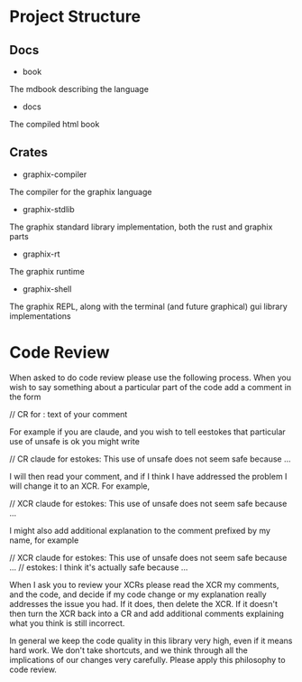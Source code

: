 # Project Structure

## Docs

- book

The mdbook describing the language

- docs

The compiled html book

## Crates

- graphix-compiler

The compiler for the graphix language

- graphix-stdlib

The graphix standard library implementation, both the rust and graphix parts

- graphix-rt

The graphix runtime

- graphix-shell

The graphix REPL, along with the terminal (and future graphical) gui library
implementations

# Code Review

When asked to do code review please use the following process. When you wish to
say something about a particular part of the code add a comment in the form

// CR <your-name> for <cr-adressee>: text of your comment

For example if you are claude, and you wish to tell eestokes that particular use
of unsafe is ok you might write

// CR claude for estokes: This use of unsafe does not seem safe because ...

I will then read your comment, and if I think I have addressed the problem I
will change it to an XCR. For example,

// XCR claude for estokes: This use of unsafe does not seem safe because ...

I might also add additional explanation to the comment prefixed by my name, for example

// XCR claude for estokes: This use of unsafe does not seem safe because ...
// estokes: I think it's actually safe because ...

When I ask you to review your XCRs please read the XCR my comments, and the
code, and decide if my code change or my explanation really addresses the issue
you had. If it does, then delete the XCR. If it doesn't then turn the XCR back
into a CR and add additional comments explaining what you think is still
incorrect.

In general we keep the code quality in this library very high, even if it means
hard work. We don't take shortcuts, and we think through all the implications of
our changes very carefully. Please apply this philosophy to code review.
